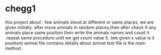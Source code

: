 # chegg1
this project about : few animals stood at  different or same places, we are given initially. after move animals in random places,then after check if any animals place same position then write the animals names and count it .repeat same procedure until we get count value 5. (we given x value is it position)
animal file contains details about animal
test file is the main method .
